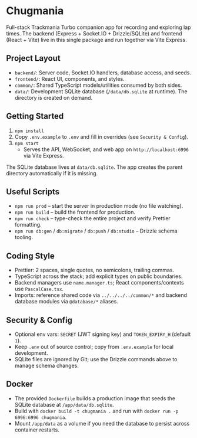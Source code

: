 # Chugmania

Full-stack Trackmania Turbo companion app for recording and exploring lap times. The backend (Express + Socket.IO + Drizzle/SQLite) and frontend (React + Vite) live in this single package and run together via Vite Express.

## Project Layout

- `backend/`: Server code, Socket.IO handlers, database access, and seeds.
- `frontend/`: React UI, components, and styles.
- `common/`: Shared TypeScript models/utilities consumed by both sides.
- `data/`: Development SQLite database (`/data/db.sqlite` at runtime). The directory is created on demand.

## Getting Started

1. `npm install`
2. Copy `.env.example` to `.env` and fill in overrides (see `Security & Config`).
3. `npm start`
   - Serves the API, WebSocket, and web app on `http://localhost:6996` via Vite Express.

The SQLite database lives at `data/db.sqlite`. The app creates the parent directory automatically if it is missing.

## Useful Scripts

- `npm run prod` – start the server in production mode (no file watching).
- `npm run build` – build the frontend for production.
- `npm run check` – type-check the entire project and verify Prettier formatting.
- `npm run db:gen` / `db:migrate` / `db:push` / `db:studio` – Drizzle schema tooling.

## Coding Style

- Prettier: 2 spaces, single quotes, no semicolons, trailing commas.
- TypeScript across the stack; add explicit types on public boundaries.
- Backend managers use `name.manager.ts`; React components/contexts use `PascalCase.tsx`.
- Imports: reference shared code via `../../../../common/*` and backend database modules via `@database/*` aliases.

## Security & Config

- Optional env vars: `SECRET` (JWT signing key) and `TOKEN_EXPIRY_H` (default `1`).
- Keep `.env` out of source control; copy from `.env.example` for local development.
- SQLite files are ignored by Git; use the Drizzle commands above to manage schema changes.

## Docker

- The provided `Dockerfile` builds a production image that seeds the SQLite database at `/app/data/db.sqlite`.
- Build with `docker build -t chugmania .` and run with `docker run -p 6996:6996 chugmania`.
- Mount `/app/data` as a volume if you need the database to persist across container restarts.
